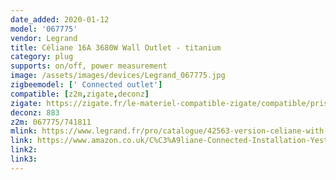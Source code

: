 ```yaml
---
date_added: 2020-01-12
model: '067775'
vendor: Legrand
title: Céliane 16A 3680W Wall Outlet - titanium
category: plug
supports: on/off, power measurement
image: /assets/images/devices/Legrand_067775.jpg
zigbeemodel: [' Connected outlet']
compatible: [z2m,zigate,deconz]
zigate: https://zigate.fr/le-materiel-compatible-zigate/compatible/prisedecourantconnecteclianewithnetatmo16a3680w
deconz: 883
z2m: 067775/741811
mlink: https://www.legrand.fr/pro/catalogue/42563-version-celiane-with-netatmo/prise-de-courant-connectee-celiane-with-netatmo-16a-3680w-connexion-par-bornes-automatiques-titane
link: https://www.amazon.co.uk/C%C3%A9liane-Connected-Installation-Yesterday-LEG67775/dp/B07G9Q6JQP
link2: 
link3: 
---
```

